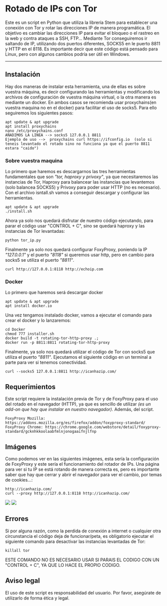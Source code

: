 # Rotado de IPs con Tor

Este es un script en Python que utiliza la librería Stem para establecer una conexión con Tor y rotar las direcciones IP de manera programática. El objetivo es cambiar las direcciones IP para evitar el bloqueo o el rastreo en la web y contra ataques a SSH, FTP... Mediante Tor conseguiremos ir saltando de IP, utilizando dos puertos diferentes, SOCKS5 en le puerto 8811 y HTTP en el 8118. Es importante decir que este código está pensado para Linux, pero con algunos cambios podría ser útil en Windows.
_________________________________________________________________________________________________________________________________________________________________________________________
## Instalación

Hay dos maneras de instalar esta herramienta, una de ellas es sobre vuestra máquina, es decir configurando las herramientas y modificando los archivos de configuración de vuestra máquina virtual, o la otra manera es mediante un docker. En ambos casos se recomienda usar proxychains(en vuestra maquina no en el docker) para facilitar el uso de socks5. Para ello seguiremos los siguientes pasos:

```
apt update & apt upgrade
apt install proxychains
nano /etc/proxychains.conf
AÑADIMOS LA LINEA --> socks5 127.0.0.1 8811
Ejemplo de uso -->  proxychains curl https://ifconfig.io  (solo si teneis levantado el rotado sino no funciona ya que el puerto 8811 estara "caido")
```

### Sobre vuestra maquina
Lo primero que haremos es descargarnos las tres herramientas fundamentales que son _"tor, haproxy y privoxy"_, ya que necesitaremos las instancias de Tor, Haproxy para balancear las instancias que levantemos (solo balancea SOCKS5) y Privoxy para poder usar HTTP (no es necesario). Con el archivo isntall.sh vamos a conseguir descargar y configurar las herramientas.

```
apt update & apt upgrade
./install.sh
```

Ahora ya solo nos quedará disfrutar de nuestro código ejecutando, para parar el código usar "CONTROL + C", sino se quedará haproxy y las instancias de Tor levantadas:

```
python tor_ip.py
```

Finalmente ya solo nos quedará configurar FoxyProxy, poniendo la IP _"127.0.0.1"_ y el puerto _"8118"_ si queremos usar http, pero en cambio para socks5 se utiliza el puerto _"8811"_.

```
curl http://127.0.0.1:8118 http://echoip.com
```
### Docker
Lo primero que haremos será descargar docker
```
apt update & apt upgrade
apt install docker.io
```

Una vez tengamos instalado docker, vamos a ejecutar el comando para crear el docker y lo lanzaremos:

```
cd Docker
chmod 777 installer.sh
docker build -t rotating-tor-http-proxy .;
docker run -p 8811:8811 rotating-tor-http-proxy
```

Finalmente, ya solo nos quedará utilizar el código de Tor con socks5 que utiliza el puerto _"8811"_. Ejecutamos el siguiente código en un terminal a parte para ver si tenemos conectividad.

```
curl --socks5 127.0.0.1:8811 http://icanhazip.com/
```
## Requerimientos

Este script requiere la instalación previa de Tor y de FoxyProxy para el uso del rotado en el navegador (HTTP), ya que es sencillo de utilizar _(es un add-on que hay que instalar en nuestro navegador)_. Además, del script.
```
FoxyProxy Mozilla: https://addons.mozilla.org/es/firefox/addon/foxyproxy-standard/
FoxyProxy Chrome: https://chrome.google.com/webstore/detail/foxyproxy-standard/gcknhkkoolaabfmlnjonogaaifnjlfnp
```

## Imágenes
Como podemos ver en las siguientes imágenes, esta sería la configuración de FoxyProxy y este sería el funcionamiento del rotador de IPs. Una página para ver si tu IP se está rotando de manera correcta es, pero es importante saber que hay que cerrar y abrir el navegador para ver el cambio, por temas de cookies...:

```
http://icanhazip.com/
curl --proxy http://127.0.0.1:8118 http://icanhazip.com/ 
```

![](https://github.com/aldekoa15/IP-Rotator/blob/main/Images/FoxyProxy.PNG?raw=true)
![](https://github.com/aldekoa15/IP-Rotator/blob/main/Images/Example.PNG?raw=true)


## Errores

Si por alguna razón, como la perdida de conexión a internet o cualquier otra circunstancia el código deja de funcionar/peta, es obligatorio ejecutar el siguiente comando para desactivar las instancias levantadas de Tor:

```
killall tor
```

ESTE COMANDO NO ES NECESARIO USAR SI PARAIS EL CODIGO CON UN "CONTROL + C", YA QUE LO HACE EL PROPIO CODIGO.

## Aviso legal

El uso de este script es responsabilidad del usuario. Por favor, asegúrate de utilizarlo de forma ética y legal.
